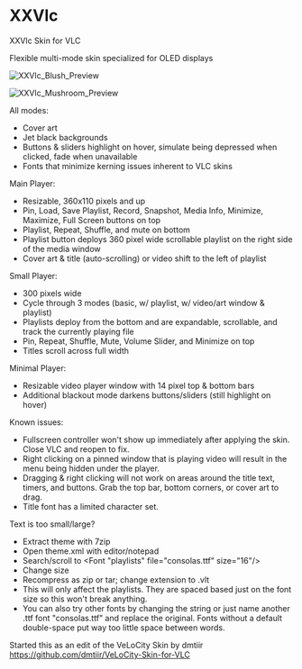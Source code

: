 # XXVlc
XXVlc Skin for VLC

Flexible multi-mode skin specialized for OLED displays

![XXVlc_Blush_Preview](https://user-https://github.com/gutlessCGH/XXVlc/blob/main/XXVlc%20Blush.jpg)

![XXVlc_Mushroom_Preview](https://user-https://github.com/gutlessCGH/XXVlc/blob/main/XXVlc%20Mushroom.jpg)

All modes:
- Cover art
- Jet black backgrounds
- Buttons & sliders highlight on hover, simulate being depressed when clicked, fade when unavailable
- Fonts that minimize kerning issues inherent to VLC skins

Main Player:
- Resizable, 360x110 pixels and up
- Pin, Load, Save Playlist, Record, Snapshot, Media Info, Minimize, Maximize, Full Screen buttons on top
- Playlist, Repeat, Shuffle, and mute on bottom
- Playlist button deploys 360 pixel wide scrollable playlist on the right side of the media window
- Cover art & title (auto-scrolling) or video shift to the left of playlist

Small Player:
- 300 pixels wide
- Cycle through 3 modes (basic, w/ playlist, w/ video/art window & playlist)
- Playlists deploy from the bottom and are expandable, scrollable, and track the currently playing file
- Pin, Repeat, Shuffle, Mute, Volume Slider, and Minimize on top
- Titles scroll across full width

Minimal Player:
- Resizable video player window with 14 pixel top & bottom bars
- Additional blackout mode darkens buttons/sliders (still highlight on hover)

Known issues:
- Fullscreen controller won't show up immediately after applying the skin.  Close VLC and reopen to fix.
- Right clicking on a pinned window that is playing video will result in the menu being hidden under the player.
- Dragging & right clicking will not work on areas around the title text, timers, and buttons.  Grab the top bar, bottom corners, or cover art to drag.
- Title font has a limited character set.

Text is too small/large?
- Extract theme with 7zip
- Open theme.xml with editor/notepad
- Search/scroll to  <Font "playlists" file="consolas.ttf" size="16"/>
- Change size
- Recompress as zip or tar; change extension to .vlt
- This will only affect the playlists.  They are spaced based just on the font size so this won't break anything.
- You can also try other fonts by changing the string or just name another .ttf font "consolas.ttf" and replace the original.  Fonts without a default double-space put way too little space between words.

Started this as an edit of the VeLoCity Skin by dmtiir
https://github.com/dmtiir/VeLoCity-Skin-for-VLC
